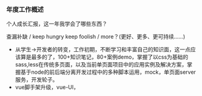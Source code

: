 ### 年度工作概述

个人成长汇报，这一年我学会了哪些东西？

查漏补缺  /  keep hungry keep foolish /  more？(更好、更多、更可持续......)

- 从学生->开发者的转变，工作初期，不断学习和丰富自己的知识面，这一点应该算是最多的了，100+知识笔记，80+案例demo，掌握了以css为基础的sass,less在传统多页面，以及当前单页面项目中的应用实例及解决方案，掌握基于node的前后端分离开发过程中的多种脚本运用，mock，单页面server服务，开发轮子。
- vue脚手架升级，vue-UI，

